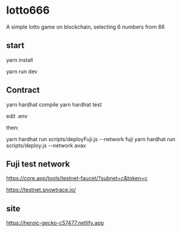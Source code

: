 # lotto666

A simple lotto game on blockchain, selecting 6 numbers from 66

## start

yarn install

yarn run dev

## Contract

yarn hardhat compile
yarn hardhat test

edit .env

then:

yarn hardhat run scripts/deployFuji.js --network fuji
yarn hardhat run scripts/deploy.js --network avax

## Fuji test network

https://core.app/tools/testnet-faucet/?subnet=c&token=c

https://testnet.snowtrace.io/

## site

https://heroic-gecko-c57477.netlify.app
